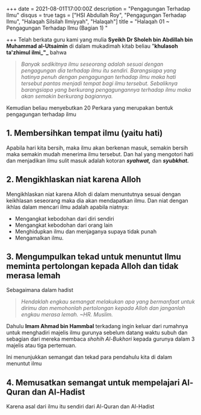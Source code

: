 +++
date = 2021-08-01T17:00:00Z
description = "Pengagungan Terhadap Ilmu"
disqus = true
tags = ["HSI Abdullah Roy", "Pengagungan Terhadap Ilmu", "Halaqah Silsilah Ilmiyyah", "Halaqah"]
title = "Halaqah 01 ~ Pengagungan Terhadap Ilmu (Bagian 1) "

+++
Telah berkata guru kami yang mulia **Syeikh Dr Sholeh bin Abdillah bin Muhammad al-Utsaimin** di dalam mukadimah kitab beliau "**khulasoh ta'zhimul ilmi_"_** bahwa 

> _Banyak sedikitnya ilmu seseorang adalah sesuai dengan pengagungan dia terhadap ilmu itu sendiri. Barangsiapa yang hatinya penuh dengan pengagungan terhadap ilmu maka hati tersebut pantas menjadi tempat bagi ilmu tersebut. Sebaliknya barangsiapa yang berkurang pengagungannya terhadap ilmu maka akan semakin berkurang bagiannya._

Kemudian beliau menyebutkan 20 Perkara yang merupakan bentuk pengagungan terhadap ilmu

## **1. Membersihkan tempat ilmu (yaitu hati)** 

Apabila hari kita bersih, maka ilmu akan berkenan masuk, semakin bersih maka semakin mudah menerima ilmu tersebut. Dan hal yang mengotori hati dan menjadikan ilmu sulit masuk adalah kotoran **_syahwat,_** dan **_syubkhat._**

## 2. Mengikhlaskan niat karena Alloh

Mengikhlaskan niat karena Alloh di dalam menuntutnya sesuai dengan keikhlasan seseorang maka dia akan mendapatkan ilmu. Dan niat dengan ikhlas dalam mencari ilmu adalah apabila niatnya:

* Mengangkat kebodohan dari diri sendiri
* Mengangkat kebodohan dari orang lain
* Menghidupkan ilmu dan menjaganya supaya tidak punah
* Mengamalkan ilmu.

## 3. Mengumpulkan tekad untuk menuntut Ilmu meminta pertolongan kepada Alloh dan tidak merasa lemah

Sebagaimana dalam hadist 

> _Hendaklah engkau semangat melakukan apa yang bermanfaat untuk dirimu dan memohonlah pertolongan kepada Alloh dan janganlah engkau merasa lemah. \~HR. Muslim._

Dahulu **Imam Ahmad bin Hammbal** terkadang ingin keluar dari rumahnya untuk menghadiri majelis ilmu gurunya sebelum datang waktu subuh dan sebagian dari mereka membaca _shohih Al-Bukhori_ kepada gurunya dalam 3 majelis atau tiga pertemuan. 

Ini menunjukkan semangat dan tekad para pendahulu kita di dalam menuntut ilmu

## 4. Memusatkan semangat untuk mempelajari Al-Quran dan Al-Hadist

Karena asal dari ilmu itu sendiri dari Al-Quran dan Al-Hadist